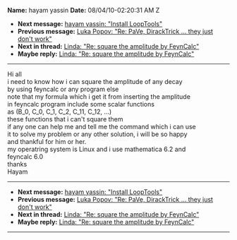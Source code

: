 **Name:** hayam yassin
**Date:** 08/04/10-02:20:31 AM Z

  - **Next message:** [hayam yassin: "Install LoopTools"](0616.html)
  - **Previous message:** [Luka Popov: "Re: PaVe, DirackTrick ... they
    just don't work"](0614.html)
  - **Next in thread:** [Linda: "Re: square the amplitude by
    FeynCalc"](0618.html)
  - **Maybe reply:** [Linda: "Re: square the amplitude by
    FeynCalc"](0618.html)

-----

Hi all  
i need to know how i can square the amplitude of any decay  
by using feyncalc or any program else  
note that my formula which i get it from inserting the amplitude  
in feyncalc program include some scalar functions  
as (B\_0, C\_0, C\_1, C\_2, C\_11, C\_12, ...)  
these functions that i can't square them  
if any one can help me and tell me the command which i can use  
it to solve my problem or any other solution, i will be so happy  
and thankful for him or her.  
my operatring system is Linux and i use mathematica 6.2 and  
feyncalc 6.0  
thanks  
Hayam  

-----

  - **Next message:** [hayam yassin: "Install LoopTools"](0616.html)
  - **Previous message:** [Luka Popov: "Re: PaVe, DirackTrick ... they
    just don't work"](0614.html)
  - **Next in thread:** [Linda: "Re: square the amplitude by
    FeynCalc"](0618.html)
  - **Maybe reply:** [Linda: "Re: square the amplitude by
    FeynCalc"](0618.html)

-----

